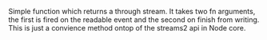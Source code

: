 Simple function which returns a through stream. It takes two fn arguments, the first is fired on the readable event and the second on finish from writing. This is just a convience method ontop of the streams2 api in Node core.
